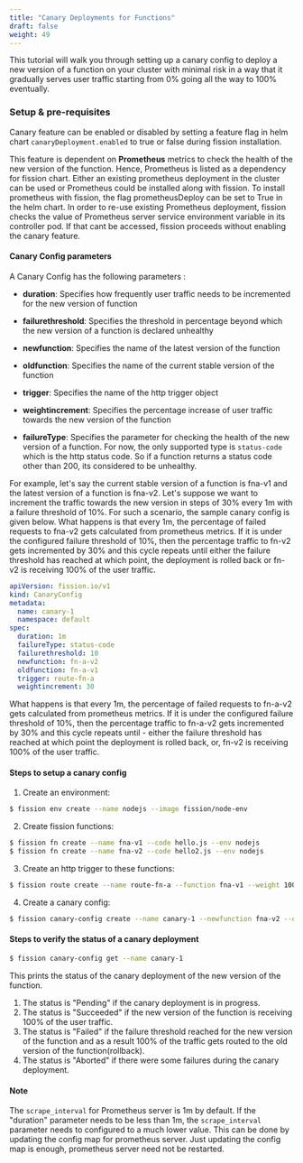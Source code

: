 ```yaml
---
title: "Canary Deployments for Functions"
draft: false
weight: 49
---
```


This tutorial will walk you through setting up a canary config to deploy a new version of a function on your cluster with minimal risk in a way that it gradually serves user traffic starting from 0% going all the way to 100% eventually.

### Setup & pre-requisites

Canary feature can be enabled or disabled by setting a feature flag in helm chart `canaryDeployment.enabled` to true or false during fission installation.

This feature is dependent on **Prometheus** metrics to check the health of the new version of the function.
Hence, Prometheus is listed as a dependency for fission chart.
Either an existing prometheus deployment in the cluster can be used or Prometheus could be installed along with fission.
To install prometheus with fission, the flag prometheusDeploy can be set to True in the helm chart.
In order to re-use existing Prometheus deployment, fission checks the value of Prometheus server service environment variable in its controller pod.
If that cant be accessed, fission proceeds without enabling the canary feature.

#### Canary Config parameters

A Canary Config has the following parameters :

* **duration**: Specifies how frequently user traffic needs to be incremented for the new version of function
  
* **failurethreshold**: Specifies the threshold in percentage beyond which the new version of a function is declared unhealthy
  
* **newfunction**: Specifies the name of the latest version of the function
  
* **oldfunction**: Specifies the name of the current stable version of the function
  
* **trigger**: Specifies the name of the http trigger object
  
* **weightincrement**: Specifies the percentage increase of user traffic towards the new version of the function
  
* **failureType**: Specifies the parameter for checking the health of the new version of a function.
  For now, the only supported type is `status-code` which is the http status code.
  So if a function returns a status code other than 200, its considered to be unhealthy.

For example, let's say the current stable version of a function is fna-v1 and the latest version of a function is fna-v2.
Let's suppose we want to increment the traffic towards the new version in steps of 30% every 1m with a failure threshold of 10%.
For such a scenario, the sample canary config is given below.
What happens is that every 1m, the percentage of failed requests to fna-v2 gets calculated from prometheus metrics.
If it is under the configured failure threshold of 10%, then the percentage traffic to fn-v2 gets incremented by 30% and this cycle repeats until either the failure threshold has reached at which point, the deployment is rolled back or fn-v2 is receiving 100% of the user traffic.

```yaml
apiVersion: fission.io/v1
kind: CanaryConfig
metadata:
  name: canary-1
  namespace: default
spec:
  duration: 1m
  failureType: status-code
  failurethreshold: 10
  newfunction: fn-a-v2
  oldfunction: fn-a-v1
  trigger: route-fn-a
  weightincrement: 30
```

What happens is that every 1m, the percentage of failed requests to fn-a-v2 gets calculated from prometheus metrics.
If it is under the configured failure threshold of 10%, then the percentage traffic to fn-a-v2 gets incremented by 30% and this cycle repeats until - either the failure threshold has reached at which point the deployment is rolled back, or, fn-v2 is receiving 100% of the user traffic.

#### Steps to setup a canary config

1. Create an environment:

  ```bash
  $ fission env create --name nodejs --image fission/node-env
  ```

2. Create fission functions:

```bash
$ fission fn create --name fna-v1 --code hello.js --env nodejs
$ fission fn create --name fna-v2 --code hello2.js --env nodejs
```

3. Create an http trigger to these functions:

```bash
$ fission route create --name route-fn-a --function fna-v1 --weight 100 --function fna-v2 --weight 0
```

4. Create a canary config:

```bash
$ fission canary-config create --name canary-1 --newfunction fna-v2 --oldfunction fna-v1 --httptrigger route-fn-a --increment-step 30 --increment-interval 1m --failure-threshold 10
```

#### Steps to verify the status of a canary deployment

```bash
$ fission canary-config get --name canary-1
```

This prints the status of the canary deployment of the new version of the function.

1. The status is "Pending" if the canary deployment is in progress.
2. The status is "Succeeded" if the new version of the function is receiving 100% of the user traffic.
3. The status is "Failed" if the failure threshold reached for the new version of the function and as a result 100% of the traffic gets routed to the old version of the function(rollback).
4. The status is "Aborted" if there were some failures during the canary deployment.

#### Note

The `scrape_interval` for Prometheus server is 1m by default.
If the "duration" parameter needs to be less than 1m, the `scrape_interval` parameter needs to configured to a much lower value.
This can be done by updating the config map for prometheus server.
Just updating the config map is enough, prometheus server need not be restarted.
